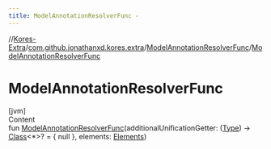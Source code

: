 ```yaml
---
title: ModelAnnotationResolverFunc -
---
```

//[Kores-Extra](../../../index.md)/[com.github.jonathanxd.kores.extra](../index.md)/[ModelAnnotationResolverFunc](index.md)/[ModelAnnotationResolverFunc](-model-annotation-resolver-func.md)



# ModelAnnotationResolverFunc  
[jvm]  
Content  
fun [ModelAnnotationResolverFunc](-model-annotation-resolver-func.md)(additionalUnificationGetter: ([Type](https://docs.oracle.com/javase/8/docs/api/java/lang/reflect/Type.html)) -> [Class](https://docs.oracle.com/javase/8/docs/api/java/lang/Class.html)<*>? = { null }, elements: [Elements](https://docs.oracle.com/javase/8/docs/api/javax/lang/model/util/Elements.html))  



